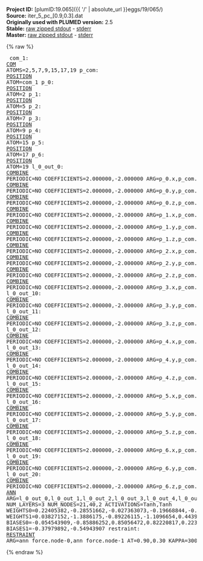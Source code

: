 **Project ID:** [plumID:19.065]({{ '/' | absolute_url }}eggs/19/065/)  
**Source:** iter_5_pc_[0.9,0.3].dat  
**Originally used with PLUMED version:** 2.5  
**Stable:** [raw zipped stdout](iter_5_pc_[0.9,0.3].dat.plumed.stdout.txt.zip) - [stderr](iter_5_pc_[0.9,0.3].dat.plumed.stderr)  
**Master:** [raw zipped stdout](iter_5_pc_[0.9,0.3].dat.plumed_master.stdout.txt.zip) - [stderr](iter_5_pc_[0.9,0.3].dat.plumed_master.stderr)  

{% raw %}<pre>
com_1: <a href="https://plumed.github.io/doc-master/user-doc/html/_c_o_m.html">COM</a> ATOMS=2,5,7,9,15,17,19
p_com: <a href="https://plumed.github.io/doc-master/user-doc/html/_p_o_s_i_t_i_o_n.html">POSITION</a> ATOM=com_1
p_0: <a href="https://plumed.github.io/doc-master/user-doc/html/_p_o_s_i_t_i_o_n.html">POSITION</a> ATOM=2
p_1: <a href="https://plumed.github.io/doc-master/user-doc/html/_p_o_s_i_t_i_o_n.html">POSITION</a> ATOM=5
p_2: <a href="https://plumed.github.io/doc-master/user-doc/html/_p_o_s_i_t_i_o_n.html">POSITION</a> ATOM=7
p_3: <a href="https://plumed.github.io/doc-master/user-doc/html/_p_o_s_i_t_i_o_n.html">POSITION</a> ATOM=9
p_4: <a href="https://plumed.github.io/doc-master/user-doc/html/_p_o_s_i_t_i_o_n.html">POSITION</a> ATOM=15
p_5: <a href="https://plumed.github.io/doc-master/user-doc/html/_p_o_s_i_t_i_o_n.html">POSITION</a> ATOM=17
p_6: <a href="https://plumed.github.io/doc-master/user-doc/html/_p_o_s_i_t_i_o_n.html">POSITION</a> ATOM=19
l_0_out_0: <a href="https://plumed.github.io/doc-master/user-doc/html/_c_o_m_b_i_n_e.html">COMBINE</a> PERIODIC=NO COEFFICIENTS=2.000000,-2.000000 ARG=p_0.x,p_com.x
l_0_out_1: <a href="https://plumed.github.io/doc-master/user-doc/html/_c_o_m_b_i_n_e.html">COMBINE</a> PERIODIC=NO COEFFICIENTS=2.000000,-2.000000 ARG=p_0.y,p_com.y
l_0_out_2: <a href="https://plumed.github.io/doc-master/user-doc/html/_c_o_m_b_i_n_e.html">COMBINE</a> PERIODIC=NO COEFFICIENTS=2.000000,-2.000000 ARG=p_0.z,p_com.z
l_0_out_3: <a href="https://plumed.github.io/doc-master/user-doc/html/_c_o_m_b_i_n_e.html">COMBINE</a> PERIODIC=NO COEFFICIENTS=2.000000,-2.000000 ARG=p_1.x,p_com.x
l_0_out_4: <a href="https://plumed.github.io/doc-master/user-doc/html/_c_o_m_b_i_n_e.html">COMBINE</a> PERIODIC=NO COEFFICIENTS=2.000000,-2.000000 ARG=p_1.y,p_com.y
l_0_out_5: <a href="https://plumed.github.io/doc-master/user-doc/html/_c_o_m_b_i_n_e.html">COMBINE</a> PERIODIC=NO COEFFICIENTS=2.000000,-2.000000 ARG=p_1.z,p_com.z
l_0_out_6: <a href="https://plumed.github.io/doc-master/user-doc/html/_c_o_m_b_i_n_e.html">COMBINE</a> PERIODIC=NO COEFFICIENTS=2.000000,-2.000000 ARG=p_2.x,p_com.x
l_0_out_7: <a href="https://plumed.github.io/doc-master/user-doc/html/_c_o_m_b_i_n_e.html">COMBINE</a> PERIODIC=NO COEFFICIENTS=2.000000,-2.000000 ARG=p_2.y,p_com.y
l_0_out_8: <a href="https://plumed.github.io/doc-master/user-doc/html/_c_o_m_b_i_n_e.html">COMBINE</a> PERIODIC=NO COEFFICIENTS=2.000000,-2.000000 ARG=p_2.z,p_com.z
l_0_out_9: <a href="https://plumed.github.io/doc-master/user-doc/html/_c_o_m_b_i_n_e.html">COMBINE</a> PERIODIC=NO COEFFICIENTS=2.000000,-2.000000 ARG=p_3.x,p_com.x
l_0_out_10: <a href="https://plumed.github.io/doc-master/user-doc/html/_c_o_m_b_i_n_e.html">COMBINE</a> PERIODIC=NO COEFFICIENTS=2.000000,-2.000000 ARG=p_3.y,p_com.y
l_0_out_11: <a href="https://plumed.github.io/doc-master/user-doc/html/_c_o_m_b_i_n_e.html">COMBINE</a> PERIODIC=NO COEFFICIENTS=2.000000,-2.000000 ARG=p_3.z,p_com.z
l_0_out_12: <a href="https://plumed.github.io/doc-master/user-doc/html/_c_o_m_b_i_n_e.html">COMBINE</a> PERIODIC=NO COEFFICIENTS=2.000000,-2.000000 ARG=p_4.x,p_com.x
l_0_out_13: <a href="https://plumed.github.io/doc-master/user-doc/html/_c_o_m_b_i_n_e.html">COMBINE</a> PERIODIC=NO COEFFICIENTS=2.000000,-2.000000 ARG=p_4.y,p_com.y
l_0_out_14: <a href="https://plumed.github.io/doc-master/user-doc/html/_c_o_m_b_i_n_e.html">COMBINE</a> PERIODIC=NO COEFFICIENTS=2.000000,-2.000000 ARG=p_4.z,p_com.z
l_0_out_15: <a href="https://plumed.github.io/doc-master/user-doc/html/_c_o_m_b_i_n_e.html">COMBINE</a> PERIODIC=NO COEFFICIENTS=2.000000,-2.000000 ARG=p_5.x,p_com.x
l_0_out_16: <a href="https://plumed.github.io/doc-master/user-doc/html/_c_o_m_b_i_n_e.html">COMBINE</a> PERIODIC=NO COEFFICIENTS=2.000000,-2.000000 ARG=p_5.y,p_com.y
l_0_out_17: <a href="https://plumed.github.io/doc-master/user-doc/html/_c_o_m_b_i_n_e.html">COMBINE</a> PERIODIC=NO COEFFICIENTS=2.000000,-2.000000 ARG=p_5.z,p_com.z
l_0_out_18: <a href="https://plumed.github.io/doc-master/user-doc/html/_c_o_m_b_i_n_e.html">COMBINE</a> PERIODIC=NO COEFFICIENTS=2.000000,-2.000000 ARG=p_6.x,p_com.x
l_0_out_19: <a href="https://plumed.github.io/doc-master/user-doc/html/_c_o_m_b_i_n_e.html">COMBINE</a> PERIODIC=NO COEFFICIENTS=2.000000,-2.000000 ARG=p_6.y,p_com.y
l_0_out_20: <a href="https://plumed.github.io/doc-master/user-doc/html/_c_o_m_b_i_n_e.html">COMBINE</a> PERIODIC=NO COEFFICIENTS=2.000000,-2.000000 ARG=p_6.z,p_com.z
ann_force: <a href="https://plumed.github.io/doc-master/user-doc/html/_a_n_n.html">ANN</a> ARG=l_0_out_0,l_0_out_1,l_0_out_2,l_0_out_3,l_0_out_4,l_0_out_5,l_0_out_6,l_0_out_7,l_0_out_8,l_0_out_9,l_0_out_10,l_0_out_11,l_0_out_12,l_0_out_13,l_0_out_14,l_0_out_15,l_0_out_16,l_0_out_17,l_0_out_18,l_0_out_19,l_0_out_20 NUM_LAYERS=3 NUM_NODES=21,40,2 ACTIVATIONS=Tanh,Tanh  WEIGHTS0=0.22405382,-0.28551662,-0.027363073,-0.19668844,-0.12787731,-0.18704797,-0.033614449,0.2171593,0.026367547,-0.029585468,0.13348395,0.28185084,0.19206136,-0.13939148,-0.032347057,-0.30541185,-0.2138381,0.0033117742,-0.12307162,0.16297069,0.054472376,-0.077905968,-0.070853204,-0.42382723,0.04403631,0.074071504,-0.49232164,0.14647736,0.0003003008,-0.1744695,0.21072333,-0.1082898,0.28584582,-0.23886159,0.15333426,-0.15773247,0.31427783,0.021385079,0.67019171,0.20856264,-0.17587453,0.2598373,-0.34221452,-0.72602654,0.71509409,-0.11987116,0.21097821,-0.060063824,0.12061043,0.00064230314,0.10787787,0.44695196,0.78617698,-0.41867909,0.73540914,1.0196034,-1.1802841,-0.2519801,-0.71367538,0.66847098,-0.38875458,-0.22879656,0.53211945,0.67523617,-0.61764175,-0.51163071,0.12356833,0.051990356,0.079900004,0.040581919,-0.047562238,-0.12282761,-0.40538287,0.69006824,0.44192073,-0.77207136,1.0404706,0.76299763,0.61936837,-0.51675624,-0.38941041,0.61504191,-0.46235824,-0.23383456,0.13984501,-0.14980647,0.27634957,0.51799661,0.017918516,-0.29694515,-0.11672562,-0.11358432,0.098396696,0.036942117,-0.0063649514,-0.010460782,-0.22202161,0.15828048,0.046971399,-0.27537802,-0.27617243,0.096890792,-0.46556991,-0.28665742,-0.15419728,-0.58221602,-0.0090983286,0.062578119,-0.3092398,-0.15654182,0.096478969,-0.26742712,0.13719152,0.096732356,0.12516882,0.19178689,-0.27674845,-0.25386152,-0.26977879,0.26727879,0.57070899,0.30195245,-0.45964608,0.10415111,0.28315866,-0.44534707,-0.28840476,-0.10615036,-0.29956153,-0.26944926,-0.070184059,-0.4801656,0.23030442,-0.3732897,0.31209487,0.18363275,0.2879509,0.31341857,0.12054373,0.3293528,-0.13016324,0.18403423,-0.10910083,0.33527222,0.28117296,0.26930052,0.44107541,-0.32198742,0.24748212,-0.14595339,0.40611228,0.14817044,-0.17651354,0.060326613,0.066733748,0.38696182,-0.13104354,-0.14871161,0.32411769,0.16248637,-0.12506598,-0.031132936,-0.27724811,-0.030313322,-0.3133499,-0.13219112,0.09276849,-0.14143798,0.037711106,-0.2425946,0.58514822,-0.93682408,-0.40074983,0.52813536,0.59682614,0.74694085,-0.34975487,0.39247546,0.7856437,-0.71804392,-0.10966495,-0.22684759,-0.57303458,-0.098154433,-0.019921675,-0.14717361,-0.33300969,-0.56405979,0.64820164,-0.22123381,-0.23478925,0.2421609,-0.15745133,-0.20682752,-0.12811285,0.27697027,-0.22764501,0.15643205,0.095251992,-0.04404803,0.26491562,-0.16592513,0.19858913,0.010200527,-0.13224721,-0.027331671,0.070337676,0.034822479,0.051969443,0.027195996,0.30842787,0.16123189,0.20810015,-0.024710819,-0.39063978,0.16939647,0.00071171217,-0.12083239,0.053873777,0.13901965,0.028112577,-0.34896302,-0.069864087,0.35967267,-0.015346933,-0.13605978,-0.023806876,-0.14389209,-0.25919709,0.13742933,-0.19602101,-0.14494769,0.4557099,0.17795767,0.60404605,0.15391189,-0.89927834,-0.51082325,0.26366109,0.096668698,-0.35105386,-0.30386394,-0.0031395631,0.35827568,0.098202325,-0.61763847,-0.035548836,-0.20350017,-0.12912129,-0.0280695,-0.72818244,0.37002522,0.0076252902,-0.21478494,-0.013861497,-0.13577987,0.33079755,0.23101345,-0.0089511713,-0.24086218,-0.40484828,-0.060449641,0.1975778,-0.45473588,0.052656684,0.27580011,-0.60909134,0.19188976,0.065851904,-0.24807072,0.071579874,0.2955516,0.42702609,0.27344605,-0.077761307,0.16011968,0.28991872,0.33918303,-0.17464675,-0.099735387,-0.34217972,-0.31476897,0.20914443,0.16240089,0.26811749,-0.047279563,0.28813204,-0.053892683,0.022606626,0.017904786,0.10175776,0.033503275,0.27415246,-0.1236335,-0.41392609,-0.3276391,-0.021234429,-0.084590696,-0.75019944,1.2072276,-0.40758571,0.5396651,-0.67775601,-0.34299278,0.82018119,-0.39408389,0.20899796,0.32547149,-0.20508008,0.013202752,-0.47444472,0.16067067,0.15475519,-0.5480445,0.17564437,0.13433596,-0.080554947,0.25928286,0.084221378,0.15662333,0.068529062,0.17683952,-0.055004671,0.13321652,-0.33596164,0.055086076,-0.30296585,0.21517396,0.19942884,0.2794396,-0.12627985,-0.19358848,-0.077156417,-0.046970583,-0.18257028,-0.31579146,0.11588241,-0.12341051,0.24017859,0.12601963,-0.15528417,-0.33743626,-0.15404169,0.070793033,0.51284182,0.046366099,-0.15375124,0.09935797,-0.22240795,-0.089499511,0.38995767,0.26182759,0.30607784,0.048416059,0.024420712,0.18159339,-0.38228336,-0.042993862,0.32023278,0.09170045,0.085409686,0.25290182,-0.22468831,-0.037037477,-0.19981353,0.26452878,-0.17205495,0.15558475,-0.26803875,0.23662016,0.047897968,0.080501072,-0.3230342,0.034687351,-0.26147062,-0.34702775,0.10678773,-0.16766734,-0.24611276,0.18547514,0.48208421,-0.41521206,0.42148554,0.12718333,-0.14313728,-0.077969968,0.27920914,-0.075455673,-0.30796674,-0.0063651004,-0.52468944,0.41151136,0.33675101,0.12755439,-0.77806753,-0.069806524,0.15803273,-0.37801537,-0.23497695,0.25096232,-0.38592249,-0.25344476,-0.40442181,0.041610144,0.096567854,3.6643294e-05,-0.095151372,-0.016676599,-0.26682067,0.32429755,-0.059213988,-0.29504269,0.34640932,-0.35875261,0.15225095,-0.33636931,-0.036885645,0.28320125,0.051287141,0.20028257,-0.21872251,0.16221404,-0.19842125,-0.021751072,-0.23715892,-0.034329664,-0.015814219,0.25949749,-0.055910047,0.10874401,0.018940492,-0.024714196,-0.26875344,-0.097960465,0.11692876,-0.095463738,0.11243301,-0.029399486,-0.39116985,0.08656925,0.15786691,0.031663612,-0.029515078,0.31127977,0.060461234,0.10297782,-0.25708672,0.39595488,0.22118774,0.018269725,0.063204385,-0.20077798,-0.25258794,-0.096212469,-0.034110181,0.16162458,0.030296244,0.22935589,0.22958131,-0.22722928,0.032710228,0.089486435,0.39043325,-0.22275239,-0.15418211,0.19271269,-0.035169549,0.22528914,0.11333462,0.25141853,-0.27389589,-0.36060882,0.38156685,0.0085831909,-0.37537301,0.16301674,-0.032328919,0.14421344,0.032670055,0.18897083,0.1609529,0.041092616,0.095626727,0.0796858,-0.095311336,0.24513577,-0.075489603,-0.11860584,-0.16680972,-0.13426614,-0.14852925,-0.0064897346,0.21629246,0.20749538,0.16089672,-0.238958,0.26135582,0.13602345,-0.087057494,0.069719538,-0.017035129,-0.058543943,0.012592915,0.31674868,0.010420784,0.244772,-0.12254888,0.1677698,0.13723344,0.15514918,-0.11431935,-0.045525137,0.2647447,0.088752136,0.1674277,-0.30173808,0.19536631,-0.18634251,-0.042870622,0.20354871,0.053003725,-0.11722774,0.17535013,0.081241459,0.049500134,-0.67607331,0.23919798,-0.52710199,-0.14242265,0.051514078,0.17764083,0.14509037,0.0060187508,-0.10244942,0.41318777,-0.34128717,0.59472561,0.82407993,-0.57735717,0.84984124,-0.54298973,0.65378922,-0.48584151,-0.08657179,0.27635446,-0.092669822,0.3003355,0.307565,0.40841913,0.2213361,0.20394623,-0.0078641055,-0.19433859,0.14625594,0.045784332,-0.22685376,-0.21959031,-0.16977414,0.087909587,0.37211782,0.31772676,-0.38758439,-0.46861842,-0.23468453,-0.47266552,-0.44913584,-0.20301427,-0.12893695,-0.14806746,-0.13260174,0.033360098,0.05680345,-0.036199663,-0.098937519,0.17419983,0.14070216,-0.33747506,-0.13792801,-0.041409686,-0.039697729,-0.082479775,-0.068139277,0.30167943,0.17405871,0.064034283,-0.18480128,-0.10583825,-0.26308528,-0.4598498,-0.017259501,0.098765522,0.31817111,-0.091971569,-0.39567313,-0.13531868,-0.11067753,0.37455034,0.10561734,-0.21374838,0.38431048,-0.13109328,-0.16649821,0.23405834,-0.037828866,0.19934161,-0.45874476,-0.11557778,0.44387236,-0.11531321,0.20260799,0.6001246,0.34672478,-1.1505138,0.22027236,-0.38001865,0.68416589,0.18034197,-0.40934402,0.49078915,-0.15615824,-0.43060297,0.4364582,-0.28931239,-0.25862372,-0.10340172,-0.46986672,0.4834587,0.13916117,0.31476381,0.28168496,0.081829287,0.1703172,-0.083780959,0.077243373,0.017532542,-0.19983038,-0.033640224,-0.15243526,-0.12882353,0.21304072,-0.32276654,-0.14747004,0.15997362,-0.072462723,0.18702741,0.021561857,0.094526008,0.085029081,0.23362999,0.17547661,-0.20092955,-0.048411258,0.029359689,0.14284125,-0.30533502,-0.07373789,-0.28035936,0.22965431,0.21246244,-0.25705615,0.22950384,0.094872281,0.33865702,-0.078500018,0.12660511,-0.1977742,0.031795625,-0.1479824,-0.036556564,-0.10394741,0.25032002,0.19040169,-0.67997414,-0.43087664,-0.64301276,-0.078184456,-0.037031617,0.13434292,-0.075404786,0.11222474,0.23529293,0.54500222,0.3887924,0.47325262,0.8995564,0.80744082,1.1249689,-0.48832536,-0.31124476,-0.24433987,-0.5997259,-0.26678804,-0.56905395,-0.29456323,-0.41934538,-0.046760056,-0.49613339,1.6059549,-0.2413642,0.86018187,-1.117478,-0.078740202,0.57043672,-0.12265231,-0.23596731,0.56640124,-0.54007339,0.28428599,-0.37376633,0.66481441,0.11967356,-0.54841799,0.029866001,0.32547054,0.14538029,0.24124002,0.24953017,-0.41582787,0.22321849,0.53952378,0.025908822,-0.041207548,-0.37272233,0.022363441,-0.48218441,-0.17856848,-0.16071025,0.11523952,0.19226263,-0.36358809,0.30742949,-0.091708928,0.40848708,0.34992129,-0.44927263,-0.31628209,-0.24252547,0.31133959,-0.52654928,0.37564984,-0.33689836,0.33118704,-0.20963591,0.67219245,0.0096272584,0.27724424,0.43699375,-0.35531271,0.46860212,-0.5284459,-0.17319135,0.22891352,0.41123706,0.58456182,-0.35783437,-0.16466372,-0.02153933,0.16767588,-0.034268629,0.1616483,0.093347318,0.024737641,0.068538859,-0.1442574,-0.23664187,0.25023881,0.2151105,0.18048078,0.077798173,-0.034000255,0.17498283,0.070638478,-0.27213347,0.20287244,-0.048594512,0.29999334,-0.18137524,-0.51629335,0.25859472,-0.37282398,-0.34534252,-0.012275431,-0.025450217,-0.097704016,0.042226274,-0.094275497,0.024439322,0.0057028192,-0.15470582,-0.48454934,-0.1158532,0.24149022,0.61693615,-0.13712606,0.023221126,0.5636946,-0.17859408,-0.015669376,0.0070192683,0.39860693,-0.51382494,-0.077189326,0.21989098,0.5742209,0.20780857,0.28466535,-0.31842452,0.42115703,-0.42746577,-0.25463003,-0.39212906,0.54264581,-0.043986034,-0.0025176879,-0.98797458,0.27797067,0.21455197,-0.3446312,0.1282808,-0.097445995,-0.19263303,0.29996654,0.064116225,-0.062737219,0.15696719,0.084661141,0.0090133986,-0.37840703,0.14057669,-0.0054701823,-0.084192783,0.032191504,-0.14482455,-0.080544323,-0.11344419,-0.056215376,-0.16545682,0.28454348,0.02211717,0.31994775 WEIGHTS1=0.03827152,-1.3886175,-0.89226115,-1.1096654,0.44399232,-1.0718788,-0.26348558,-0.41039035,-0.63318872,0.070109405,0.33359748,0.96928656,0.50940609,0.32069349,0.67172867,-0.19398236,-0.4641805,-0.41040269,1.2106723,0.56662112,-0.2000348,0.078394227,0.53728849,0.14962527,-0.095696993,-0.58433908,-0.83460307,0.029615723,0.13682835,-0.53974527,0.0042515364,0.12801597,1.3820528,0.73279589,0.16224799,-0.38043848,-0.038264301,0.75729054,-0.16865656,0.22954187,0.080474794,-0.52358818,-1.5843877,-1.2955114,-0.29930732,-1.0737313,0.65762538,0.30705455,1.3785707,0.10150131,-0.23675302,-1.1211773,-0.59708452,-0.18890898,-1.334728,-0.077777945,0.28747645,-0.11587653,0.37171289,-0.45759028,0.47797742,0.32305655,0.19332539,0.32284954,-0.31143314,-1.5089971,-0.49560046,-0.28451005,-0.54007709,1.2488474,-0.19798605,0.095097937,0.3039121,-1.5722086,-0.93059283,1.1832943,-0.062846586,0.40622759,-1.384926,-0.33272809  BIASES0=-0.054543909,-0.85886252,0.85056472,0.82220817,0.22392435,-0.90314996,-0.12895818,0.0077350307,0.35172248,-0.032033447,0.25235778,0.72795796,-0.19853911,0.0029878311,-0.67815918,-0.17955448,0.22613256,-0.19709331,0.8501035,0.17676479,-0.28158665,-0.052702911,-0.30336726,-0.13044959,0.053843491,0.68074143,-0.67611229,0.053100035,-0.28331801,0.39588588,-0.086046696,-0.0087645268,-0.62978137,-0.52705294,0.40045425,-0.5881629,0.0093864249,0.68447787,-0.64448977,-0.13379984 BIASES1=-0.37979892,-0.54943907
restraint: <a href="https://plumed.github.io/doc-master/user-doc/html/_r_e_s_t_r_a_i_n_t.html">RESTRAINT</a> ARG=ann_force.node-0,ann_force.node-1 AT=0.90,0.30 KAPPA=3000,3000
</pre>{% endraw %}
